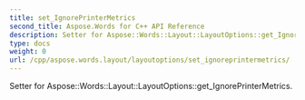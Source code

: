 ```yaml
---
title: set_IgnorePrinterMetrics
second_title: Aspose.Words for C++ API Reference
description: Setter for Aspose::Words::Layout::LayoutOptions::get_IgnorePrinterMetrics. 
type: docs
weight: 0
url: /cpp/aspose.words.layout/layoutoptions/set_ignoreprintermetrics/
---
```


Setter for Aspose::Words::Layout::LayoutOptions::get_IgnorePrinterMetrics. 

